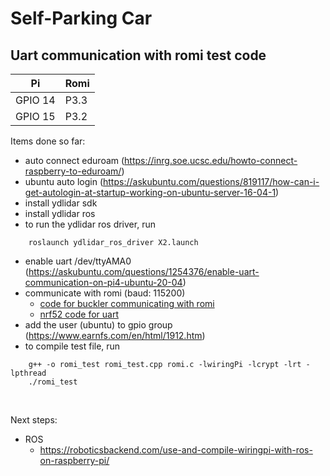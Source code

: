 # Self-Parking Car

## Uart communication with romi test code 

| Pi         | Romi       |
| ---------- | ---------- |
| GPIO 14    | P3.3       |
| GPIO 15    | P3.2       |

Items done so far:
- auto connect eduroam (https://inrg.soe.ucsc.edu/howto-connect-raspberry-to-eduroam/)
- ubuntu auto login (https://askubuntu.com/questions/819117/how-can-i-get-autologin-at-startup-working-on-ubuntu-server-16-04-1)
- install ydlidar sdk
- install ydlidar ros
- to run the ydlidar ros driver, run
~~~~
    roslaunch ydlidar_ros_driver X2.launch
~~~~
- enable uart /dev/ttyAMA0 (https://askubuntu.com/questions/1254376/enable-uart-communication-on-pi4-ubuntu-20-04)
- communicate with romi (baud: 115200)
  - [code for buckler communicating with romi](https://github.com/icyphy/lf-buckler/blob/main/lib/romi.c)
  - [nrf52 code for uart](https://github.com/lab11/nrf52x-base/blob/6ca5df7892d2a26c864b52f1b5bf383e16885d25/sdk/nrf5_sdk_15.3.0/modules/nrfx/drivers/include/nrfx_uart.h)
- add the user (ubuntu) to gpio group (https://www.earnfs.com/en/html/1912.htm)
- to compile test file, run
~~~
    g++ -o romi_test romi_test.cpp romi.c -lwiringPi -lcrypt -lrt -lpthread
    ./romi_test
~~~

<br>

Next steps:
- ROS
  - https://roboticsbackend.com/use-and-compile-wiringpi-with-ros-on-raspberry-pi/
